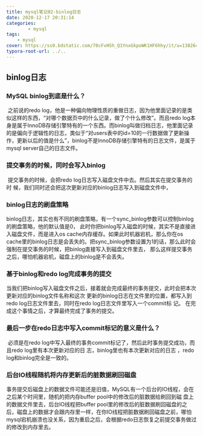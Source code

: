 ```yaml
---
title: mysql笔记02-binlog日志
date: 2020-12-17 20:31:14
categories: 
		- mysql
tags: 
	- mysql
cover: https://ss0.bdstatic.com/70cFvHSh_Q1YnxGkpoWK1HF6hhy/it/u=138264622,1709438672&fm=26&gp=0.jpg
typora-root-url: ../..
---
```


## binlog日志

### MySQL binlog到底是什么？

​		之前说的redo log，他是一种偏向物理性质的重做日志，因为他里面记录的是类似这样的东西，“对哪个数据页中的什么记录，做了个什么修改”。而且redo log本身是属于InnoDB存储引擎特有的一个东西。而binlog叫做归档日志，他里面记录的是偏向于逻辑性的日志，类似于“对users表中的id=10的一行数据做了更新操 作，更新以后的值是什么”，binlog不是InnoDB存储引擎特有的日志文件，是属于mysql server自己的日志文件。

### 提交事务的时候，同时会写入binlog

​		提交事务的时候，会把redo log日志写入磁盘文件中去。然后其实在提交事务的时 候，我们同时还会把这次更新对应的binlog日志写入到磁盘文件中，

### binlog日志的刷盘策略

​		binlog日志，其实也有不同的刷盘策略，有一个sync_binlog参数可以控制binlog的刷盘策略，他的默认值是0， 此时你把binlog写入磁盘的时候，其实不是直接进入磁盘文件，而是进入os cache内存缓存。如果此时机器宕机，那么你在os cache里的binlog日志是会丢失的。把sync_binlog参数设置为1的话，那么此时会强制在提交事务的时候，把binlog直接写入到磁盘文件里去， 那么这样提交事务之后，哪怕机器宕机，磁盘上的binlog是不会丢失。

### 基于binlog和redo log完成事务的提交

​		当我们把binlog写入磁盘文件之后，接着就会完成最终的事务提交，此时会把本次更新对应的binlog文件名称和这次 更新的binlog日志在文件里的位置，都写入到redo log日志文件里去，同时在redo log日志文件里写入一个commit标 记。 在完成这个事情之后，才算最终完成了事务的提交。

### 最后一步在redo日志中写入commit标记的意义是什么？

​		必须是在redo log中写入最终的事务commit标记了，然后此时事务提交成功，而且redo log里有本次更新对应的日 志，binlog里也有本次更新对应的日志 ，redo log和binlog完全是一致的。

### 后台IO线程随机将内存更新后的脏数据刷回磁盘

​		事务提交后磁盘上的数据文件可能还是旧值，MySQL有一个后台的IO线程，会在之后某个时间里，随机的把内存buffer pool中的修改后的脏数据给刷回到磁 盘上的数据文件里去，后台IO线程把buffer pool里的修改后的脏数据刷回磁盘的之后，磁盘上的数据才会跟内存里一样，在你IO线程把脏数据刷回磁盘之前，哪怕mysql宕机崩溃也没关系，因为重启之后，会根据redo日志恢复之前提交事务做过的修改到内存里去。